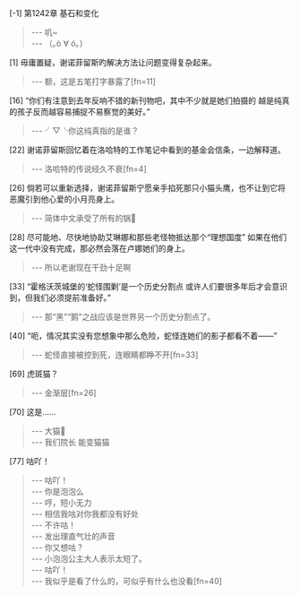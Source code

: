 
[-1] 第1242章 基石和变化
>--- 叽~<br>
>--- （｡ò ∀ ó｡）<br>

[1] 毋庸置疑，谢诺菲留斯旳解决方法让问题变得复杂起来。
>--- 额，这是五笔打字暴露了[fn=11]<br>

[16] “你们有注意到去年反响不错的新刊物吧，其中不少就是她们拍摄的 越是纯真的孩子反而越容易捕捉不易察觉的美好。”
>--- ╯▽╰你这纯真指的是谁？<br>

[22] 谢诺菲留斯回忆着在洛哈特的工作笔记中看到的基金会信条，一边解释道。
>--- 洛哈特的传说经久不衰[fn=4]<br>

[26] 倘若可以重新选择，谢诺菲留斯宁愿亲手掐死那只小猫头鹰，也不让到它将恶魔引到他心爱的小月亮身上。
>--- 简体中文承受了所有的锅🐶<br>

[28] 尽可能地、尽快地协助艾琳娜和那些老怪物抵达那个“理想国度” 如果在他们这一代中没有完成，那必然会落在卢娜她们的身上。
>--- 所以老谢现在干劲十足啊<br>

[33] “霍格沃茨城堡的‘蛇怪围剿’是一个历史分割点 或许人们要很多年后才会意识到，但我们必须提前准备好。”
>--- 那“黑”“鹅”之战应该是世界另一个历史分割点了。<br>

[40] “呃，情况其实没有您想象中那么危险，蛇怪连她们的影子都看不着——”
>--- 蛇怪直接被控到死，连眼睛都睁不开[fn=33]<br>

[69] 虎斑猫？
>--- 金渐层[fn=26]<br>

[70] 这是……
>--- 大猫🐯<br>
>--- 我们院长 能变猫猫<br>

[77] 咕吖！
>--- 咕吖！<br>
>--- 你是泡泡么<br>
>--- 哼，短小无力<br>
>--- 相信我咕对你我都没有好处<br>
>--- 不许咕！<br>
>--- 发出理直气壮的声音<br>
>--- 你又想咕？<br>
>--- 小泡泡公主大人表示太短了。<br>
>--- 咕吖！<br>
>--- 我似乎是看了什么的，可似乎有什么也没看[fn=40]<br>
